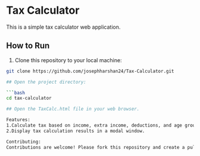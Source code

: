 # Tax Calculator

This is a simple tax calculator web application.

## How to Run

1. Clone this repository to your local machine:

```bash
git clone https://github.com/josephharshan24/Tax-Calculator.git

## Open the project directory:

```bash
cd tax-calculator

## Open the TaxCalc.html file in your web browser.

Features:
1.Calculate tax based on income, extra income, deductions, and age group.
2.Display tax calculation results in a modal window.

Contributing:
Contributions are welcome! Please fork this repository and create a pull request with your changes.



